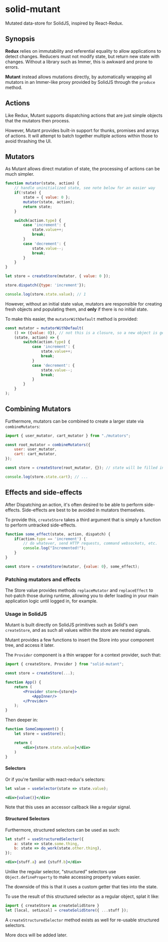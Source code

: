 solid-mutant
============

Mutated data-store for SolidJS, inspired by React-Redux.

## Synopsis

**Redux** relies on immutability and referential equality to allow applications to detect changes. Reducers must not modify state, but return new state with changes. Without a library such as Immer, this is awkward and prone to errors.

**Mutant** instead allows mutations directly, by automatically wrapping all mutators in an Immer-like proxy provided by SolidJS through the `produce` method.

## Actions

Like Redux, Mutant supports dispatching actions that are just simple objects that the mutators then process.

However, Mutant provides built-in support for thunks, promises and arrays of actions. It will attempt to batch together multiple actions within those to avoid thrashing the UI.

## Mutators

As Mutant allows direct mutation of state, the processing of actions can be much simpler.

```js
function mutator(state, action) {
    // handle uninitialized state, see note below for an easier way
    if(!state) {
        state = { value: 0 };
        mutator(state, action);
        return state;
    }

    switch(action.type) {
        case 'increment': {
            state.value++;
            break;
        }
        case 'decrement': {
            state.value--;
            break;
        }
    }
}

let store = createStore(mutator, { value: 0 });

store.dispatch({type: 'increment'});

console.log(store.state.value); // 1
```

However, without an initial state value, mutators are responsible for creating fresh objects and populating them, and **only** if there is no initial state.

To make this easier, the `mutatorWithDefault` method is provided:

```js
const mutator = mutatorWithDefault(
    () => ({value: 0}), // not this is a closure, so a new object is generated
    (state, action) => {
        switch(action.type) {
            case 'increment': {
                state.value++;
                break;
            }
            case 'decrement': {
                state.value--;
                break;
            }
        }
    }
);
```

## Combining Mutators

Furthermore, mutators can be combined to create a larger state via `combineMutators`:
```js
import { user_mutator, cart_mutator } from "./mutators";

const root_mutator = combineMutators({
    user: user_mutator,
    cart: cart_mutator,
});

const store = createStore(root_mutator, {}); // state will be filled in with defaults

console.log(store.state.cart); // ...
```

## Effects and side-effects

After Dispatching an action, it's often desired to be able to perform side-effects. Side-effects are best to be avoided in mutators themselves.

To provide this, `createStore` takes a third argument that is simply a function to perform untracked side-effects.

```js
function some_effect(state, action, dispatch) {
    if(action.type == 'increment') {
        // do whatever, send HTTP requests, command websockets, etc.
        console.log("Incremented!");
    }
}

const store = createStore(mutator, {value: 0}, some_effect);
```

### Patching mutators and effects

The Store value provides methods `replaceMutator` and `replaceEffect` to hot-patch those during runtime, allowing you to defer loading in your main application logic until logged in, for example.

### Usage in SolidJS

Mutant is built directly on SolidJS primitives such as Solid's own `createStore`, and as such all values within the store are nested signals.

Mutant provides a few functions to insert the Store into your component tree, and access it later.

The `Provider` component is a thin wrapper for a context provider, such that:

```jsx
import { createStore, Provider } from "solid-mutant";

const store = createStore(...);

function App() {
    return (
        <Provider store={store}>
            <AppInner/>
        </Provider>
    );
}
```

Then deeper in:
```jsx
function SomeComponent() {
    let store = useStore();

    return (
        <div>{store.state.value}</div>
    )
}
```

#### Selectors

Or if you're familiar with react-redux's selectors:
```jsx
let value = useSelector(state => state.value);

<div>{value()}</div>
```
Note that this uses an accessor callback like a regular signal.

#### Structured Selectors

Furthermore, structured selectors can be used as such:
```jsx
let stuff = useStructuredSelector({
    a: state => state.some.thing,
    b: state => do_work(state.other.thing),
});

<div>{stuff.a} and {stuff.b}</div>
```

Unlike the regular selector, "structured" selectors use `Object.defineProperty` to make accessing property values easier.

The downside of this is that it uses a custom getter that ties into the state.

To use the result of this structured selector as a regular object, splat it like:
```js
import { createStore as createSolidStore }
let [local, setLocal] = createSolidStore({ ...stuff });
```

A `createStructuredSelector` method exists as well for re-usable structured selectors.

More docs will be added later.